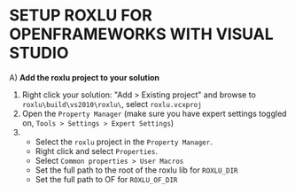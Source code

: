 SETUP ROXLU FOR OPENFRAMEWORKS WITH VISUAL STUDIO
==================================================

A) **Add the roxlu project to your solution**

1. Right click your solution: "Add > Existing project" and browse to
   `roxlu\build\vs2010\roxlu\`, select `roxlu.vcxproj`
2. Open the `Property Manager` (make sure you have expert settings toggled on, 
   `Tools > Settings > Expert Settings`)
3. - Select the `roxlu` project in the `Property Manager`.
   - Right click and select `Properties`. 
   - Select `Common properties > User Macros`
   - Set the full path to the root of the roxlu lib for `ROXLU_DIR`
   - Set the full path to OF for `ROXLU_OF_DIR`


